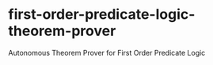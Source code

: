 # first-order-predicate-logic-theorem-prover
Autonomous Theorem Prover for First Order Predicate Logic
